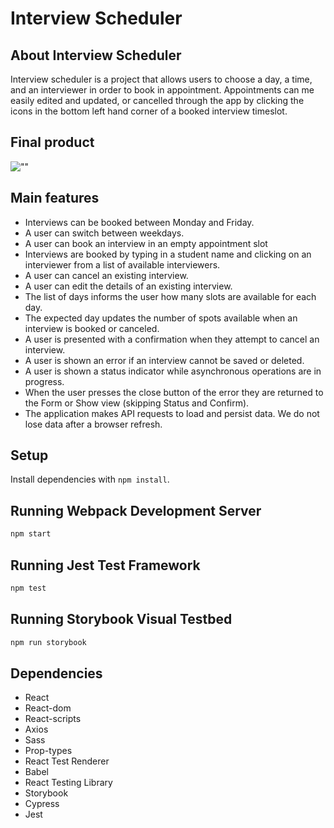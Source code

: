 # Interview Scheduler

## About Interview Scheduler 
Interview scheduler is a project that allows users to choose a day, a time, and an interviewer in order to book in appointment. Appointments can me easily edited and updated, or cancelled through the app by clicking the icons in the bottom left hand corner of a booked interview timeslot.

## Final product
![""]()

## Main features
 - Interviews can be booked between Monday and Friday.
 - A user can switch between weekdays.
 - A user can book an interview in an empty appointment slot
 - Interviews are booked by typing in a student name and clicking on an interviewer from a list of available interviewers.
 - A user can cancel an existing interview.
 - A user can edit the details of an existing interview.
 - The list of days informs the user how many slots are available for each day.
 - The expected day updates the number of spots available when an interview is booked or canceled.
 - A user is presented with a confirmation when they attempt to cancel an interview.
 - A user is shown an error if an interview cannot be saved or deleted.
 - A user is shown a status indicator while asynchronous operations are in progress.
 - When the user presses the close button of the error they are returned to the Form or Show view (skipping Status and Confirm).
 - The application makes API requests to load and persist data. We do not lose data after a browser refresh.

## Setup

Install dependencies with `npm install`.

## Running Webpack Development Server

```sh
npm start
```

## Running Jest Test Framework

```sh
npm test
```

## Running Storybook Visual Testbed

```sh
npm run storybook
```
## Dependencies
- React
- React-dom
- React-scripts
- Axios
- Sass
- Prop-types
- React Test Renderer
- Babel
- React Testing Library
- Storybook
- Cypress
- Jest